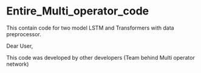 # Entire_Multi_operator_code
This contain  code for two model LSTM and Transformers with data preprocessor.

Dear User,

This code was developed by other developers (Team behind Multi operator network)
